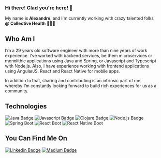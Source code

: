 ### Hi there! Glad you're here! 👋

My name is **Alexandre**, and I'm currently working with crazy talented folks **@ Collective Health** 👨🏻‍💻

## Who Am I
I’m a 29 years old software engineer with more than nine years of work experience. I've worked with backend services, be them microservices or monolithic applications using Java and Spring, or Javascript and Typescript with Node.js. Also, I have experience working with frontend applications using AngularJS, React and React Native for mobile apps.

In addition to that, sharing and contributing is an intrinsic part of me, whereby I’m constantly looking forward to build rich experiences for us as a community.

## Technologies
![Java Badge](https://img.shields.io/badge/Java-%23007396.svg?&style=flat&logo=java&logoColor=white)
![Javascript Badge](https://img.shields.io/badge/Javascript-%23F7DF1E.svg?&style=flat&logo=javascript&logoColor=black)
![Clojure Badge](https://img.shields.io/badge/Clojure-%235881D8.svg?&style=flat&logo=clojure&logoColor=white)
![Node.js Badge](https://img.shields.io/badge/Node.js-%23339933.svg?&style=flat&logo=node.js&logoColor=white)
![Spring Boot](https://img.shields.io/badge/Spring_Boot-%236DB33F.svg?&style=flat&logo=spring&logoColor=white)
![React Boot](https://img.shields.io/badge/React-%2361DAFB.svg?&style=flat&logo=react&logoColor=black)
![React Native Boot](https://img.shields.io/badge/React_Native-%2361DAFB.svg?&style=flat&logo=react&logoColor=black)


## You Can Find Me On
[![Linkedin Badge](https://img.shields.io/badge/-LinkedIn-blue?style=flat&logo=Linkedin&logoColor=white)](https://www.linkedin.com/in/alesevero/)
[![Medium Badge](https://img.shields.io/badge/medium-%2312100E.svg?&style=flat&logo=medium&logoColor=white)](https://medium.com/@aleseverojr)


<!--
**alesevero/alesevero** is a ✨ _special_ ✨ repository because its `README.md` (this file) appears on your GitHub profile.

Here are some ideas to get you started:

- 🔭 I’m currently working on ...
- 🌱 I’m currently learning ...
- 👯 I’m looking to collaborate on ...
- 🤔 I’m looking for help with ...
- 💬 Ask me about ...
- 📫 How to reach me: ...
- 😄 Pronouns: ...
- ⚡ Fun fact: ...
-->
